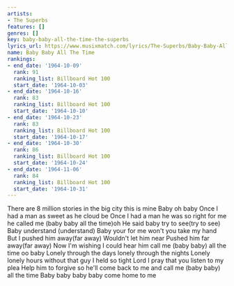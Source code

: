 ```yaml
---
artists:
- The Superbs
features: []
genres: []
key: baby-baby-all-the-time-the-superbs
lyrics_url: https://www.musixmatch.com/lyrics/The-Superbs/Baby-Baby-All-the-Time
name: Baby Baby All The Time
rankings:
- end_date: '1964-10-09'
  rank: 91
  ranking_list: Billboard Hot 100
  start_date: '1964-10-03'
- end_date: '1964-10-16'
  rank: 83
  ranking_list: Billboard Hot 100
  start_date: '1964-10-10'
- end_date: '1964-10-23'
  rank: 83
  ranking_list: Billboard Hot 100
  start_date: '1964-10-17'
- end_date: '1964-10-30'
  rank: 86
  ranking_list: Billboard Hot 100
  start_date: '1964-10-24'
- end_date: '1964-11-06'
  rank: 84
  ranking_list: Billboard Hot 100
  start_date: '1964-10-31'
---
```

There are 8 million stories in the big city this is mine
Baby oh baby
Once I had a man as sweet as he cloud be
Once I had a man he was so right for me he called me (baby baby all the time)oh
He said baby try to see(try to see)
Baby understand (understand)
Baby your for me won't you take my hand
But I pushed him away(far away)
Wouldn't let him near
Pushed him far away(far away)
Now I'm wishing I could hear him call me (baby baby) all the time oo baby
Lonely through the days lonely through the nights
Lonely lonely hours without that guy I held so tight
Lord I pray that you listen to my plea
Help him to forgive so he'll come back to me and call me (baby baby) all the time
Baby baby baby baby come home to me

